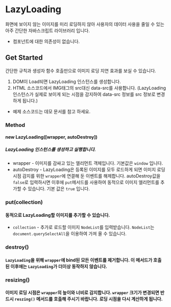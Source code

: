 # LazyLoading
화면에 보이지 않는 이미지를 미리 로딩하지 않아 사용자의 데이터 사용을 줄일 수 있는 아주 간단한 자바스크립트 라이브러리 입니다.

* 컴포넌트에 대한 의존성이 없습니다.

## Get Started
간단한 규칙과 생성자 함수 호출만으로 이미지 로딩 지연 효과를 보실 수 있습니다. 

1. DOM이 Load되면 LazyLoading 인스턴스를 생성합니다.
2. HTML 소스코드에서 IMG태그의 src대신 data-src를 사용합니다.
(LazyLoading 인스턴스가 실제로 보이게 되는 시점을 감지하여 data-src 정보를 src 정보로 변경하게 됩니다.)

* 예제 소스코드는 데모 문서를 참고 하세요.

###  Method
#### new LazyLoading([wrapper, autoDestroy])
##### LazyLoading 인스턴스를 생성하고 실행합니다.
- wrapper - 이미지를 감싸고 있는 엘리먼트 객체입니다. 기본값은 ```window``` 입니다.
- autoDestroy - LazyLoading은 등록된 이미지를 모두 로드하게 되면 이미지 로딩 시점 감지를 위한 ```wrapper```에 연결해 둔 이벤트를 해제합니다.
autoDestroy값을 ```false```로 입력하시면 이후에 ```put```메서드를 사용하여 동적으로 이미지 엘리먼트를 추가할 수 있습니다. 기본 값은 ```true``` 입니다.

### put(collection)
#### 동적으로 LazyLoading할 이미지를 추가할 수 있습니다.
- ```collection``` - 추가로 로드할 이미지 ```NodeList```를 입력받습니다. ```NodeList```는 ```document.querySelectAll```을 이용하여 가져 올 수 있습니다.

### destroy()
#### ```LazyLoading```을 위해 ```wrapper```에 bind된 모든 이벤트를 제거합니다. 이 메서드가 호출 된 이후에는 ```LazyLoading```가 더이상 동작하지 않습니다.

### resizing()
#### 이미지 로딩 시점은 ```wrapper```의 높이와 너비로 감지합니다. ```wrapper``` 크기가 변경되면 반드시 ```reszing()``` 메서드를 호출해 주시기 바랍니다. 로딩 시점을 다시 계산하게 됩니다.
